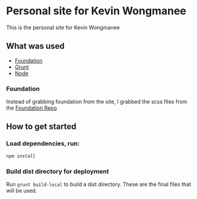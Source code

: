 # Personal site for Kevin Wongmanee

This is the personal site for Kevin Wongmanee

## What was used

  * [Foundation](http://foundation.zurb.com/)
  * [Grunt](http://gruntjs.com/)
  * [Node](http://nodejs.org)

### Foundation

Instead of grabbing foundation from the site, I grabbed the scss files from the [Foundation Repo](https://github.com/zurb/foundation/tree/master/scss)

## How to get started

### Load dependencies, run:

```bash
npm install
```

### Build dist directory for deployment

Run `grunt build-local` to build a dist directory. These are the final files that will be used. 

